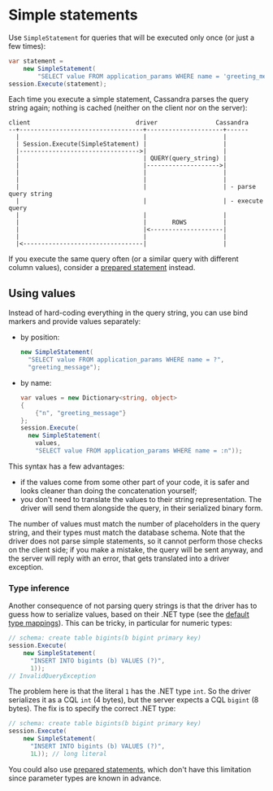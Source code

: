 # Simple statements

Use `SimpleStatement` for queries that will be executed only once (or just a few times):

```csharp
var statement =
    new SimpleStatement(
        "SELECT value FROM application_params WHERE name = 'greeting_message'");
session.Execute(statement);
```

Each time you execute a simple statement, Cassandra parses the query string again; nothing is cached (neither on the client nor on the server):

```ditaa
client                             driver                Cassandra
--+----------------------------------+---------------------+------
  |                                  |                     |
  | Session.Execute(SimpleStatement) |                     |
  |--------------------------------->|                     |
  |                                  | QUERY(query_string) |
  |                                  |-------------------->|
  |                                  |                     |
  |                                  |                     |
  |                                  |                     | - parse query string
  |                                  |                     | - execute query
  |                                  |                     |
  |                                  |       ROWS          |
  |                                  |<--------------------|
  |                                  |                     |
  |<---------------------------------|                     |
```

If you execute the same query often (or a similar query with different column values), consider a
[prepared statement](../prepared/) instead.

## Using values

Instead of hard-coding everything in the query string, you can use bind markers and provide values
separately:

* by position:

    ```csharp
    new SimpleStatement(
      "SELECT value FROM application_params WHERE name = ?", 
      "greeting_message");
    ```

* by name:

    ```csharp
    var values = new Dictionary<string, object>
    {
        {"n", "greeting_message"}
    };
    session.Execute(
      new SimpleStatement(
        values,
        "SELECT value FROM application_params WHERE name = :n"));
    ```

This syntax has a few advantages:

* if the values come from some other part of your code, it is safer and looks cleaner than doing the concatenation yourself;
* you don't need to translate the values to their string representation. The driver will send them alongside the query, in their serialized binary form.

The number of values must match the number of placeholders in the query string, and their types must match the database schema. Note that the driver does not parse simple statements, so it cannot perform those checks on the client side; if you make a mistake, the query will be sent anyway, and the server will reply with an error, that gets translated into a driver exception.

### Type inference

Another consequence of not parsing query strings is that the driver has to guess how to serialize values, based on their .NET type (see the [default type mappings](../../../datatypes)).
This can be tricky, in particular for numeric types:

```csharp
// schema: create table bigints(b bigint primary key)
session.Execute(
    new SimpleStatement(
      "INSERT INTO bigints (b) VALUES (?)",
      1));
// InvalidQueryException
```

The problem here is that the literal `1` has the .NET type `int`. So the driver serializes it as a CQL `int` (4 bytes), but the server expects a CQL `bigint` (8 bytes). The fix is to specify the correct .NET type:

```csharp
// schema: create table bigints(b bigint primary key)
session.Execute(
    new SimpleStatement(
      "INSERT INTO bigints (b) VALUES (?)",
      1L)); // long literal
```

You could also use [prepared statements](../prepared/), which don't have this limitation since parameter types are known in advance.
